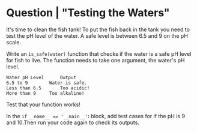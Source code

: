 # Question | "Testing the Waters"

It's time to clean the fish tank! To put the fish back in the tank you need to test the pH level of the water. A safe level is between 6.5 and 9 on the pH scale.

Write an ``is_safe(water)`` function that checks if the water is a safe pH level for fish to live. The function needs to take one argument, the water's pH level.

```
Water pH Level		Output
6.5 to 9		Water is safe.
Less than 6.5		Too acidic!
More than 9		Too alkaline!
```

Test that your function works!

In the ``if`` ``__name__ == '__main__'``**:** block, add test cases for if the pH is 9 and 10.Then run your code again to check its outputs.
